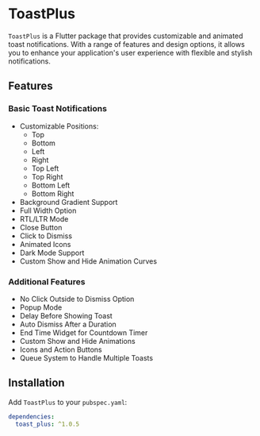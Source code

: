 # ToastPlus

`ToastPlus` is a Flutter package that provides customizable and animated toast notifications. With a range of features and design options, it allows you to enhance your application's user experience with flexible and stylish notifications.

## Features

### Basic Toast Notifications
- Customizable Positions:
  - Top
  - Bottom
  - Left
  - Right
  - Top Left
  - Top Right
  - Bottom Left
  - Bottom Right
- Background Gradient Support
- Full Width Option
- RTL/LTR Mode
- Close Button
- Click to Dismiss
- Animated Icons
- Dark Mode Support
- Custom Show and Hide Animation Curves

### Additional Features
- No Click Outside to Dismiss Option
- Popup Mode
- Delay Before Showing Toast
- Auto Dismiss After a Duration
- End Time Widget for Countdown Timer
- Custom Show and Hide Animations
- Icons and Action Buttons
- Queue System to Handle Multiple Toasts

## Installation

Add `ToastPlus` to your `pubspec.yaml`:

```yaml
dependencies:
  toast_plus: ^1.0.5
